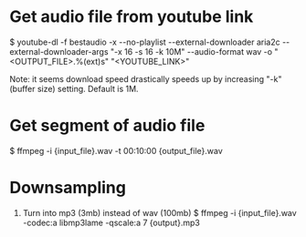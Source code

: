 # Get audio file from youtube link
 
$ youtube-dl -f bestaudio -x --no-playlist --external-downloader aria2c --external-downloader-args "-x 16 -s 16 -k 10M" --audio-format wav -o "<OUTPUT_FILE>.%(ext)s" "<YOUTUBE_LINK>"

Note: it seems download speed drastically speeds up by increasing "-k" (buffer size) setting. Default is 1M.

# Get segment of audio file
$ ffmpeg -i {input_file}.wav -t 00:10:00 {output_file}.wav


# Downsampling
1) Turn into mp3 (3mb) instead of wav (100mb)
$ ffmpeg -i {input_file}.wav -codec:a libmp3lame -qscale:a 7 {output}.mp3

